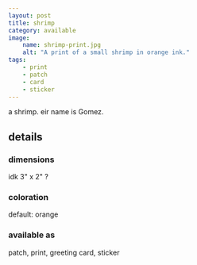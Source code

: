 ```yaml
---
layout: post
title: shrimp
category: available
image: 
    name: shrimp-print.jpg
    alt: "A print of a small shrimp in orange ink."
tags:
    - print
    - patch
    - card
    - sticker
---
```


a shrimp. eir name is Gomez.

## details

### dimensions

idk 3" x 2" ?

### coloration

default: orange

### available as

patch, print, greeting card, sticker

